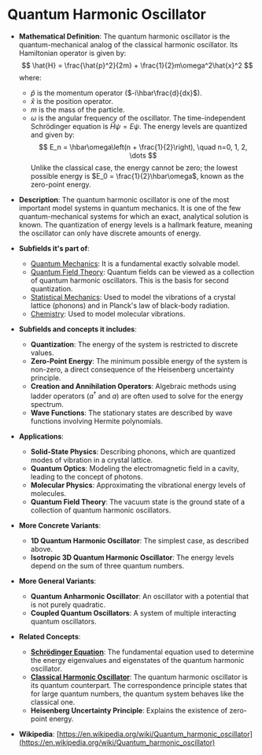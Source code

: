# Quantum Harmonic Oscillator

- **Mathematical Definition**: The quantum harmonic oscillator is the quantum-mechanical analog of the classical harmonic oscillator. Its Hamiltonian operator is given by:
$$ \hat{H} = \frac{\hat{p}^2}{2m} + \frac{1}{2}m\omega^2\hat{x}^2 $$
  where:
    - $\hat{p}$ is the momentum operator ($-i\hbar\frac{d}{dx}$).
    - $\hat{x}$ is the position operator.
    - $m$ is the mass of the particle.
    - $\omega$ is the angular frequency of the oscillator.
  The time-independent Schrödinger equation is $\hat{H}\psi = E\psi$. The energy levels are quantized and given by:
$$ E_n = \hbar\omega\left(n + \frac{1}{2}\right), \quad n=0, 1, 2, \dots $$
  Unlike the classical case, the energy cannot be zero; the lowest possible energy is $E_0 = \frac{1}{2}\hbar\omega$, known as the zero-point energy.

- **Description**: The quantum harmonic oscillator is one of the most important model systems in quantum mechanics. It is one of the few quantum-mechanical systems for which an exact, analytical solution is known. The quantization of energy levels is a hallmark feature, meaning the oscillator can only have discrete amounts of energy.

- **Subfields it's part of**:
    - [Quantum Mechanics](https://en.wikipedia.org/wiki/Quantum_mechanics): It is a fundamental exactly solvable model.
    - [Quantum Field Theory](https://en.wikipedia.org/wiki/Quantum_field_theory): Quantum fields can be viewed as a collection of quantum harmonic oscillators. This is the basis for second quantization.
    - [Statistical Mechanics](https://en.wikipedia.org/wiki/Statistical_mechanics): Used to model the vibrations of a crystal lattice (phonons) and in Planck's law of black-body radiation.
    - [Chemistry](https://en.wikipedia.org/wiki/Chemistry): Used to model molecular vibrations.

- **Subfields and concepts it includes**:
    - **Quantization**: The energy of the system is restricted to discrete values.
    - **Zero-Point Energy**: The minimum possible energy of the system is non-zero, a direct consequence of the Heisenberg uncertainty principle.
    - **Creation and Annihilation Operators**: Algebraic methods using ladder operators ($a^\dagger$ and $a$) are often used to solve for the energy spectrum.
    - **Wave Functions**: The stationary states are described by wave functions involving Hermite polynomials.

- **Applications**:
    - **Solid-State Physics**: Describing phonons, which are quantized modes of vibration in a crystal lattice.
    - **Quantum Optics**: Modeling the electromagnetic field in a cavity, leading to the concept of photons.
    - **Molecular Physics**: Approximating the vibrational energy levels of molecules.
    - **Quantum Field Theory**: The vacuum state is the ground state of a collection of quantum harmonic oscillators.

- **More Concrete Variants**:
    - **1D Quantum Harmonic Oscillator**: The simplest case, as described above.
    - **Isotropic 3D Quantum Harmonic Oscillator**: The energy levels depend on the sum of three quantum numbers.

- **More General Variants**:
    - **Quantum Anharmonic Oscillator**: An oscillator with a potential that is not purely quadratic.
    - **Coupled Quantum Oscillators**: A system of multiple interacting quantum oscillators.

- **Related Concepts**:
    - **[Schrödinger Equation](./schrodinger_equation.md)**: The fundamental equation used to determine the energy eigenvalues and eigenstates of the quantum harmonic oscillator.
    - **[Classical Harmonic Oscillator](../../classical_mechanics/harmonic_oscillator.md)**: The quantum harmonic oscillator is its quantum counterpart. The correspondence principle states that for large quantum numbers, the quantum system behaves like the classical one.
    - **Heisenberg Uncertainty Principle**: Explains the existence of zero-point energy.

- **Wikipedia**: [https://en.wikipedia.org/wiki/Quantum_harmonic_oscillator](https://en.wikipedia.org/wiki/Quantum_harmonic_oscillator)
